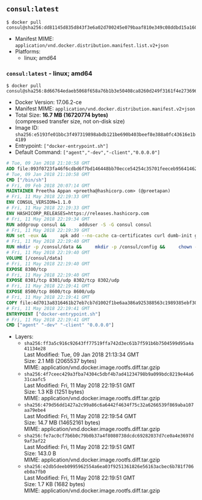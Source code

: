 ## `consul:latest`

```console
$ docker pull consul@sha256:dd81145d835d843f3e6a02d700245e079baaf810e349c08ddbd15a1601e4def2
```

-	Manifest MIME: `application/vnd.docker.distribution.manifest.list.v2+json`
-	Platforms:
	-	linux; amd64

### `consul:latest` - linux; amd64

```console
$ docker pull consul@sha256:8d66764edaeb5068f658a76b1b3e50408ca8260d249f3161f4e273696bfed489
```

-	Docker Version: 17.06.2-ce
-	Manifest MIME: `application/vnd.docker.distribution.manifest.v2+json`
-	Total Size: **16.7 MB (16720774 bytes)**  
	(compressed transfer size, not on-disk size)
-	Image ID: `sha256:e5193fe01bbc3f497319898abdb121be690b403beef8e388a0fc43616e1b4189`
-	Entrypoint: `["docker-entrypoint.sh"]`
-	Default Command: `["agent","-dev","-client","0.0.0.0"]`

```dockerfile
# Tue, 09 Jan 2018 21:10:58 GMT
ADD file:093f0723fa46f6cdbd6f7bd146448bb70ecce54254c35701feeceb956414622f in / 
# Tue, 09 Jan 2018 21:10:58 GMT
CMD ["/bin/sh"]
# Fri, 09 Feb 2018 20:07:14 GMT
MAINTAINER Preetha Appan <preetha@hashicorp.com> (@preetapan)
# Fri, 11 May 2018 22:19:33 GMT
ENV CONSUL_VERSION=1.1.0
# Fri, 11 May 2018 22:19:33 GMT
ENV HASHICORP_RELEASES=https://releases.hashicorp.com
# Fri, 11 May 2018 22:19:34 GMT
RUN addgroup consul &&     adduser -S -G consul consul
# Fri, 11 May 2018 22:19:39 GMT
RUN set -eux &&     apk add --no-cache ca-certificates curl dumb-init gnupg libcap openssl su-exec &&     gpg --keyserver pgp.mit.edu --recv-keys 91A6E7F85D05C65630BEF18951852D87348FFC4C &&     mkdir -p /tmp/build &&     cd /tmp/build &&     apkArch="$(apk --print-arch)" &&     case "${apkArch}" in         aarch64) consulArch='arm64' ;;         armhf) consulArch='arm' ;;         x86) consulArch='386' ;;         x86_64) consulArch='amd64' ;;         *) echo >&2 "error: unsupported architecture: ${apkArch} (see ${HASHICORP_RELEASES}/consul/${CONSUL_VERSION}/)" && exit 1 ;;     esac &&     wget ${HASHICORP_RELEASES}/consul/${CONSUL_VERSION}/consul_${CONSUL_VERSION}_linux_${consulArch}.zip &&     wget ${HASHICORP_RELEASES}/consul/${CONSUL_VERSION}/consul_${CONSUL_VERSION}_SHA256SUMS &&     wget ${HASHICORP_RELEASES}/consul/${CONSUL_VERSION}/consul_${CONSUL_VERSION}_SHA256SUMS.sig &&     gpg --batch --verify consul_${CONSUL_VERSION}_SHA256SUMS.sig consul_${CONSUL_VERSION}_SHA256SUMS &&     grep consul_${CONSUL_VERSION}_linux_${consulArch}.zip consul_${CONSUL_VERSION}_SHA256SUMS | sha256sum -c &&     unzip -d /bin consul_${CONSUL_VERSION}_linux_${consulArch}.zip &&     cd /tmp &&     rm -rf /tmp/build &&     apk del gnupg openssl &&     rm -rf /root/.gnupg &&     consul version
# Fri, 11 May 2018 22:19:40 GMT
RUN mkdir -p /consul/data &&     mkdir -p /consul/config &&     chown -R consul:consul /consul
# Fri, 11 May 2018 22:19:40 GMT
VOLUME [/consul/data]
# Fri, 11 May 2018 22:19:40 GMT
EXPOSE 8300/tcp
# Fri, 11 May 2018 22:19:40 GMT
EXPOSE 8301/tcp 8301/udp 8302/tcp 8302/udp
# Fri, 11 May 2018 22:19:41 GMT
EXPOSE 8500/tcp 8600/tcp 8600/udp
# Fri, 11 May 2018 22:19:41 GMT
COPY file:4d7013a8316461b27eb7cb7d1002f1be6aa386a925388563c1989385ebf30c2c in /usr/local/bin/docker-entrypoint.sh 
# Fri, 11 May 2018 22:19:41 GMT
ENTRYPOINT ["docker-entrypoint.sh"]
# Fri, 11 May 2018 22:19:41 GMT
CMD ["agent" "-dev" "-client" "0.0.0.0"]
```

-	Layers:
	-	`sha256:ff3a5c916c92643ff77519ffa742d3ec61b7f591b6b7504599d95a4a41134e28`  
		Last Modified: Tue, 09 Jan 2018 21:13:34 GMT  
		Size: 2.1 MB (2065537 bytes)  
		MIME: application/vnd.docker.image.rootfs.diff.tar.gzip
	-	`sha256:4f7ceec429a3fba74304c5dbf4b7ad41234798b9a099bdc8219e44a631caafc5`  
		Last Modified: Fri, 11 May 2018 22:19:51 GMT  
		Size: 1.3 KB (1251 bytes)  
		MIME: application/vnd.docker.image.rootfs.diff.tar.gzip
	-	`sha256:479d56dd1427a2c99a86c6a6442f4634f75c32a6266539f869aba107aa79ebe4`  
		Last Modified: Fri, 11 May 2018 22:19:54 GMT  
		Size: 14.7 MB (14652161 bytes)  
		MIME: application/vnd.docker.image.rootfs.diff.tar.gzip
	-	`sha256:fe7ac0cf7b6b0c79b0b37a4f8080738dcdc69282037d7ce0a4e3697d9af3af22`  
		Last Modified: Fri, 11 May 2018 22:19:51 GMT  
		Size: 143.0 B  
		MIME: application/vnd.docker.image.rootfs.diff.tar.gzip
	-	`sha256:e2db5deeb0995962554a6ea03f9251361826e56163acbec6b781f706eb0a7fb0`  
		Last Modified: Fri, 11 May 2018 22:19:51 GMT  
		Size: 1.7 KB (1682 bytes)  
		MIME: application/vnd.docker.image.rootfs.diff.tar.gzip
